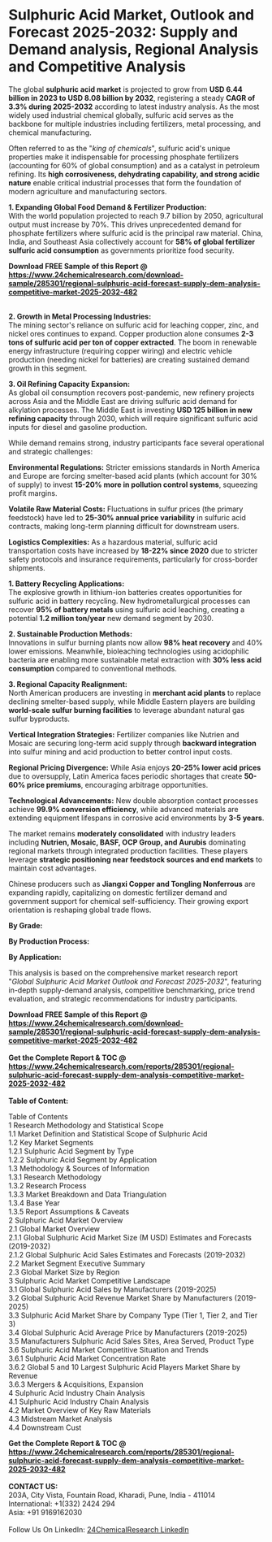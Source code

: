 <h1>Sulphuric Acid Market, Outlook and Forecast 2025-2032: Supply and Demand analysis, Regional Analysis and Competitive Analysis</h1><p>The global <strong>sulphuric acid market</strong> is projected to grow from <strong>USD 6.44 billion in 2023 to USD 8.08 billion by 2032</strong>, registering a steady <strong>CAGR of 3.3% during 2025-2032</strong> according to latest industry analysis. As the most widely used industrial chemical globally, sulfuric acid serves as the backbone for multiple industries including fertilizers, metal processing, and chemical manufacturing.</p><p>Often referred to as the "<i>king of chemicals</i>", sulfuric acid's unique properties make it indispensable for processing phosphate fertilizers (accounting for 60% of global consumption) and as a catalyst in petroleum refining. Its <strong>high corrosiveness, dehydrating capability, and strong acidic nature</strong> enable critical industrial processes that form the foundation of modern agriculture and manufacturing sectors.</p><p><strong>1. Expanding Global Food Demand &amp; Fertilizer Production:</strong><br>
With the world population projected to reach 9.7 billion by 2050, agricultural output must increase by 70%. This drives unprecedented demand for phosphate fertilizers where sulfuric acid is the principal raw material. China, India, and Southeast Asia collectively account for <strong>58% of global fertilizer sulfuric acid consumption</strong> as governments prioritize food security.</p><div><b>Download FREE Sample of this Report @ 
            <a href="https://www.24chemicalresearch.com/download-sample/285301/regional-sulphuric-acid-forecast-supply-dem-analysis-competitive-market-2025-2032-482">
            https://www.24chemicalresearch.com/download-sample/285301/regional-sulphuric-acid-forecast-supply-dem-analysis-competitive-market-2025-2032-482</a></b></div><br><p><strong>2. Growth in Metal Processing Industries:</strong><br>
The mining sector's reliance on sulfuric acid for leaching copper, zinc, and nickel ores continues to expand. Copper production alone consumes <strong>2-3 tons of sulfuric acid per ton of copper extracted</strong>. The boom in renewable energy infrastructure (requiring copper wiring) and electric vehicle production (needing nickel for batteries) are creating sustained demand growth in this segment.</p><p><strong>3. Oil Refining Capacity Expansion:</strong><br>
As global oil consumption recovers post-pandemic, new refinery projects across Asia and the Middle East are driving sulfuric acid demand for alkylation processes. The Middle East is investing <strong>USD 125 billion in new refining capacity</strong> through 2030, which will require significant sulfuric acid inputs for diesel and gasoline production.</p><p>While demand remains strong, industry participants face several operational and strategic challenges:</p><p><strong>Environmental Regulations:</strong> Stricter emissions standards in North America and Europe are forcing smelter-based acid plants (which account for 30% of supply) to invest <strong>15-20% more in pollution control systems</strong>, squeezing profit margins.</p><p><strong>Volatile Raw Material Costs:</strong> Fluctuations in sulfur prices (the primary feedstock) have led to <strong>25-30% annual price variability</strong> in sulfuric acid contracts, making long-term planning difficult for downstream users.</p><p><strong>Logistics Complexities:</strong> As a hazardous material, sulfuric acid transportation costs have increased by <strong>18-22% since 2020</strong> due to stricter safety protocols and insurance requirements, particularly for cross-border shipments.</p><p><strong>1. Battery Recycling Applications:</strong><br>
The explosive growth in lithium-ion batteries creates opportunities for sulfuric acid in battery recycling. New hydrometallurgical processes can recover <strong>95% of battery metals</strong> using sulfuric acid leaching, creating a potential <strong>1.2 million ton/year</strong> new demand segment by 2030.</p><p><strong>2. Sustainable Production Methods:</strong><br>
Innovations in sulfur burning plants now allow <strong>98% heat recovery</strong> and 40% lower emissions. Meanwhile, bioleaching technologies using acidophilic bacteria are enabling more sustainable metal extraction with <strong>30% less acid consumption</strong> compared to conventional methods.</p><p><strong>3. Regional Capacity Realignment:</strong><br>
North American producers are investing in <strong>merchant acid plants</strong> to replace declining smelter-based supply, while Middle Eastern players are building <strong>world-scale sulfur burning facilities</strong> to leverage abundant natural gas sulfur byproducts.</p><p><strong>Vertical Integration Strategies:</strong> Fertilizer companies like Nutrien and Mosaic are securing long-term acid supply through <strong>backward integration</strong> into sulfur mining and acid production to better control input costs.</p><p><strong>Regional Pricing Divergence:</strong> While Asia enjoys <strong>20-25% lower acid prices</strong> due to oversupply, Latin America faces periodic shortages that create <strong>50-60% price premiums</strong>, encouraging arbitrage opportunities.</p><p><strong>Technological Advancements:</strong> New double absorption contact processes achieve <strong>99.9% conversion efficiency</strong>, while advanced materials are extending equipment lifespans in corrosive acid environments by <strong>3-5 years</strong>.</p><p>The market remains <strong>moderately consolidated</strong> with industry leaders including <strong>Nutrien, Mosaic, BASF, OCP Group, and Aurubis</strong> dominating regional markets through integrated production facilities. These players leverage <strong>strategic positioning near feedstock sources and end markets</strong> to maintain cost advantages.</p><p>Chinese producers such as <strong>Jiangxi Copper and Tongling Nonferrous</strong> are expanding rapidly, capitalizing on domestic fertilizer demand and government support for chemical self-sufficiency. Their growing export orientation is reshaping global trade flows.</p><p><strong>By Grade:</strong></p><p><strong>By Production Process:</strong></p><p><strong>By Application:</strong></p><p>This analysis is based on the comprehensive market research report "<em>Global Sulphuric Acid Market Outlook and Forecast 2025-2032</em>", featuring in-depth supply-demand analysis, competitive benchmarking, price trend evaluation, and strategic recommendations for industry participants.</p><div><b>Download FREE Sample of this Report @ 
            <a href="https://www.24chemicalresearch.com/download-sample/285301/regional-sulphuric-acid-forecast-supply-dem-analysis-competitive-market-2025-2032-482">
            https://www.24chemicalresearch.com/download-sample/285301/regional-sulphuric-acid-forecast-supply-dem-analysis-competitive-market-2025-2032-482</a></b></div><br><div><b>Get the Complete Report & TOC @ 
            <a href="https://www.24chemicalresearch.com/reports/285301/regional-sulphuric-acid-forecast-supply-dem-analysis-competitive-market-2025-2032-482">
            https://www.24chemicalresearch.com/reports/285301/regional-sulphuric-acid-forecast-supply-dem-analysis-competitive-market-2025-2032-482</a></b></div><br>
            <b>Table of Content:</b><p>Table of Contents<br />
1 Research Methodology and Statistical Scope<br />
1.1 Market Definition and Statistical Scope of Sulphuric Acid<br />
1.2 Key Market Segments<br />
1.2.1 Sulphuric Acid Segment by Type<br />
1.2.2 Sulphuric Acid Segment by Application<br />
1.3 Methodology & Sources of Information<br />
1.3.1 Research Methodology<br />
1.3.2 Research Process<br />
1.3.3 Market Breakdown and Data Triangulation<br />
1.3.4 Base Year<br />
1.3.5 Report Assumptions & Caveats<br />
2 Sulphuric Acid Market Overview<br />
2.1 Global Market Overview<br />
2.1.1 Global Sulphuric Acid Market Size (M USD) Estimates and Forecasts (2019-2032)<br />
2.1.2 Global Sulphuric Acid Sales Estimates and Forecasts (2019-2032)<br />
2.2 Market Segment Executive Summary<br />
2.3 Global Market Size by Region<br />
3 Sulphuric Acid Market Competitive Landscape<br />
3.1 Global Sulphuric Acid Sales by Manufacturers (2019-2025)<br />
3.2 Global Sulphuric Acid Revenue Market Share by Manufacturers (2019-2025)<br />
3.3 Sulphuric Acid Market Share by Company Type (Tier 1, Tier 2, and Tier 3)<br />
3.4 Global Sulphuric Acid Average Price by Manufacturers (2019-2025)<br />
3.5 Manufacturers Sulphuric Acid Sales Sites, Area Served, Product Type<br />
3.6 Sulphuric Acid Market Competitive Situation and Trends<br />
3.6.1 Sulphuric Acid Market Concentration Rate<br />
3.6.2 Global 5 and 10 Largest Sulphuric Acid Players Market Share by Revenue<br />
3.6.3 Mergers & Acquisitions, Expansion<br />
4 Sulphuric Acid Industry Chain Analysis<br />
4.1 Sulphuric Acid Industry Chain Analysis<br />
4.2 Market Overview of Key Raw Materials<br />
4.3 Midstream Market Analysis<br />
4.4 Downstream Cust</p><div><b>Get the Complete Report & TOC @ 
            <a href="https://www.24chemicalresearch.com/reports/285301/regional-sulphuric-acid-forecast-supply-dem-analysis-competitive-market-2025-2032-482">
            https://www.24chemicalresearch.com/reports/285301/regional-sulphuric-acid-forecast-supply-dem-analysis-competitive-market-2025-2032-482</a></b></div><br><b>CONTACT US:</b><br>
            203A, City Vista, Fountain Road, Kharadi, Pune, India - 411014<br>
            International: +1(332) 2424 294<br>
            Asia: +91 9169162030 <br><br>
            Follow Us On LinkedIn: <a href="https://www.linkedin.com/company/24chemicalresearch/">24ChemicalResearch LinkedIn</a>